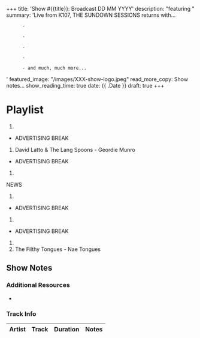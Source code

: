 +++
title: 'Show #{{title}}: Broadcast DD MM YYYY'
description: "featuring "
summary: 'Live from K107, THE SUNDOWN SESSIONS returns with...

          - 
                    
          -  
          
          - 
          
          - 
          
          - and much, much more...
'
featured_image: "/images/XXX-show-logo.jpeg"
read_more_copy: Show notes...
show_reading_time: true
date: {{ .Date }}
draft: true
+++

# Playlist

1. 

- ADVERTISING BREAK

1. David Latto & The Lang Spoons - Geordie Munro

- ADVERTISING BREAK

1. 

NEWS

1. 

- ADVERTISING BREAK

1. 

- ADVERTISING BREAK

1. 
2. The Filthy Tongues - Nae Tongues

## Show Notes

### Additional Resources

- 

### Track Info

| Artist                        | Track                      | Duration | Notes                                                                                                                                                                                                                                                         |
|-------------------------------|----------------------------|----------|---------------------------------------------------------------------------------------------------------------------------------------------------------------------------------------------------------------------------------------------------------------|
